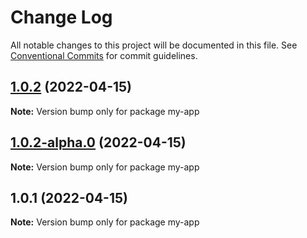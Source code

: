 # Change Log

All notable changes to this project will be documented in this file.
See [Conventional Commits](https://conventionalcommits.org) for commit guidelines.

## [1.0.2](https://github.com/thdepauw/lerna-exercise/compare/my-app@1.0.2-alpha.0...my-app@1.0.2) (2022-04-15)

**Note:** Version bump only for package my-app





## [1.0.2-alpha.0](https://github.com/thdepauw/lerna-exercise/compare/my-app@1.0.1...my-app@1.0.2-alpha.0) (2022-04-15)

**Note:** Version bump only for package my-app






## 1.0.1 (2022-04-15)

**Note:** Version bump only for package my-app
